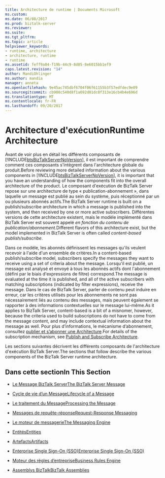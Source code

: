 ```yaml
---
title: Architecture de runtime | Documents Microsoft
ms.custom: 
ms.date: 06/08/2017
ms.prod: biztalk-server
ms.reviewer: 
ms.suite: 
ms.tgt_pltfrm: 
ms.topic: article
helpviewer_keywords:
- runtime, architecture
- architecture, runtime
- runtime
ms.assetid: feff9a84-f19b-44c9-8d05-8e6015bb1ef9
caps.latest.revision: "14"
author: MandiOhlinger
ms.author: mandia
manager: anneta
ms.openlocfilehash: 9e45ac745dbf6704f06f61155b3f57edfdec9e09
ms.sourcegitcommit: cb908c540d8f1a692d01dc8f313e16cb4b4e696d
ms.translationtype: MT
ms.contentlocale: fr-FR
ms.lasthandoff: 09/20/2017
---
```

# <a name="runtime-architecture"></a><span data-ttu-id="9bc65-102">Architecture d'exécution</span><span class="sxs-lookup"><span data-stu-id="9bc65-102">Runtime Architecture</span></span>
<span data-ttu-id="9bc65-103">Avant de voir plus en détail les différents composants de [!INCLUDE[btsBizTalkServerNoVersion](../includes/btsbiztalkservernoversion-md.md)], il est important de comprendre comment ces composants s'intègrent dans l'architecture globale du produit.</span><span class="sxs-lookup"><span data-stu-id="9bc65-103">Before reviewing more detailed information about the various components in [!INCLUDE[btsBizTalkServerNoVersion](../includes/btsbiztalkservernoversion-md.md)], it is important that you have an understanding of how the components fit into the overall architecture of the product.</span></span> <span data-ttu-id="9bc65-104">Le composant d'exécution de BizTalk Server repose sur une architecture de type « publication-abonnement », dans laquelle un message est publié au sein du système, puis réceptionné par un ou plusieurs abonnés actifs.</span><span class="sxs-lookup"><span data-stu-id="9bc65-104">The BizTalk Server runtime is built on a publish/subscribe architecture in which a message is published into the system, and then received by one or more active subscribers.</span></span> <span data-ttu-id="9bc65-105">Différentes versions de cette architecture existent, mais le modèle implémenté dans BizTalk Server est souvent appelé *en fonction du contenu de publication/abonnement*.</span><span class="sxs-lookup"><span data-stu-id="9bc65-105">Different flavors of this architecture exist, but the model implemented in BizTalk Server is often called *content-based publish/subscribe*.</span></span>  
  
 <span data-ttu-id="9bc65-106">Dans ce modèle, les abonnés définissent les messages qu'ils veulent recevoir à l'aide d'un ensemble de critères.</span><span class="sxs-lookup"><span data-stu-id="9bc65-106">In a content-based publish/subscribe model, subscribers specify the messages they want to receive using a set of criteria about the message.</span></span> <span data-ttu-id="9bc65-107">Lorsqu'il est publié, un message est analysé et envoyé à tous les abonnés actifs dont l'abonnement (défini par le biais d'expressions de filtre) correspond.</span><span class="sxs-lookup"><span data-stu-id="9bc65-107">The message is evaluated at the time it is published, and all of the active subscribers with matching subscriptions (indicated by filter expressions), receive the message.</span></span> <span data-ttu-id="9bc65-108">Dans le cas de BizTalk Server, parler de contenu peut induire en erreur, car les critères utilisés pour les abonnements ne sont pas nécessairement liés au contenu des messages, mais peuvent également se rapporter à des informations contextuelles sur le message lui-même.</span><span class="sxs-lookup"><span data-stu-id="9bc65-108">As it applies to BizTalk Server, content-based is a bit of a misnomer, however, because the criteria used to build subscriptions do not have to come from the message content, and may include contextual information about the message as well.</span></span> <span data-ttu-id="9bc65-109">Pour plus d’informations, le mécanisme d’abonnement, consultez [publier et s’abonner une Architecture](../core/publish-and-subscribe-architecture.md).</span><span class="sxs-lookup"><span data-stu-id="9bc65-109">For details of the subscription mechanism, see [Publish and Subscribe Architecture](../core/publish-and-subscribe-architecture.md).</span></span>  
  
 <span data-ttu-id="9bc65-110">Les sections suivantes décrivent les différents composants de l'architecture d'exécution BizTalk Server.</span><span class="sxs-lookup"><span data-stu-id="9bc65-110">The sections that follow describe the various components of the BizTalk Server runtime architecture.</span></span>  
  
## <a name="in-this-section"></a><span data-ttu-id="9bc65-111">Dans cette section</span><span class="sxs-lookup"><span data-stu-id="9bc65-111">In This Section</span></span>  
  
-   [<span data-ttu-id="9bc65-112">Le Message BizTalk Server</span><span class="sxs-lookup"><span data-stu-id="9bc65-112">The BizTalk Server Message</span></span>](../core/the-biztalk-server-message.md)  
  
-   [<span data-ttu-id="9bc65-113">Cycle de vie d’un Message</span><span class="sxs-lookup"><span data-stu-id="9bc65-113">Lifecycle of a Message</span></span>](../core/lifecycle-of-a-message.md)  
  
-   [<span data-ttu-id="9bc65-114">Le traitement du Message</span><span class="sxs-lookup"><span data-stu-id="9bc65-114">Processing the Message</span></span>](../core/processing-the-message.md)  
  
-   [<span data-ttu-id="9bc65-115">Messages de requête-réponse</span><span class="sxs-lookup"><span data-stu-id="9bc65-115">Request-Response Messaging</span></span>](../core/request-response-messaging.md)  
  
-   [<span data-ttu-id="9bc65-116">Le moteur de messagerie</span><span class="sxs-lookup"><span data-stu-id="9bc65-116">The Messaging Engine</span></span>](../core/the-messaging-engine.md)  
  
-   [<span data-ttu-id="9bc65-117">Entités</span><span class="sxs-lookup"><span data-stu-id="9bc65-117">Entities</span></span>](../core/entities.md)  
  
-   [<span data-ttu-id="9bc65-118">Artefacts</span><span class="sxs-lookup"><span data-stu-id="9bc65-118">Artifacts</span></span>](../core/artifacts.md)  
  
-   [<span data-ttu-id="9bc65-119">Enterprise Single Sign-On (SSO)</span><span class="sxs-lookup"><span data-stu-id="9bc65-119">Enterprise Single Sign-On (SSO)</span></span>](../core/enterprise-single-sign-on-sso.md)  
  
-   [<span data-ttu-id="9bc65-120">Moteur des règles d’entreprise</span><span class="sxs-lookup"><span data-stu-id="9bc65-120">Business Rules Engine</span></span>](../core/business-rules-engine.md)  
  
-   [<span data-ttu-id="9bc65-121">Assemblys BizTalk</span><span class="sxs-lookup"><span data-stu-id="9bc65-121">BizTalk Assemblies</span></span>](../core/biztalk-assemblies.md)